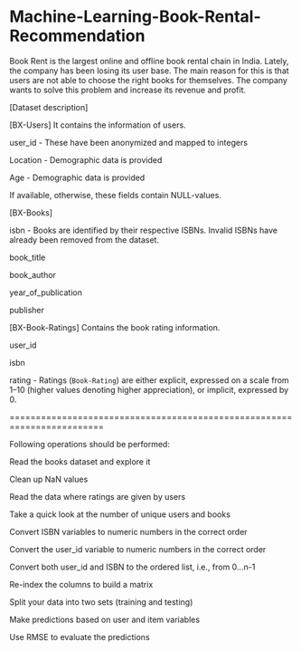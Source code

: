 # Machine-Learning-Book-Rental-Recommendation
Book Rent is the largest online and offline book rental chain in India. Lately, the company has been losing its user base. The main reason for this is that users are not able to choose the right books for themselves. The company wants to solve this problem and increase its revenue and profit. 

[Dataset description]

[BX-Users] It contains the information of users.

user_id - These have been anonymized and mapped to integers

Location - Demographic data is provided

Age - Demographic data is provided

If available, otherwise, these fields contain NULL-values.

 

[BX-Books] 

isbn - Books are identified by their respective ISBNs. Invalid ISBNs have already been removed from the dataset.

book_title

book_author

year_of_publication

publisher


 

[BX-Book-Ratings] Contains the book rating information. 

user_id

isbn

rating - Ratings (`Book-Rating`) are either explicit, expressed on a scale from 1–10 (higher values denoting higher appreciation), or implicit, expressed by 0.
 
========================================================================

Following operations should be performed:

Read the books dataset and explore it

Clean up NaN values

Read the data where ratings are given by users

Take a quick look at the number of unique users and books

Convert ISBN variables to numeric numbers in the correct order

Convert the user_id variable to numeric numbers in the correct order

Convert both user_id and ISBN to the ordered list, i.e., from 0...n-1

Re-index the columns to build a matrix

Split your data into two sets (training and testing)

Make predictions based on user and item variables

Use RMSE to evaluate the predictions
